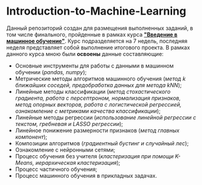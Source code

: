 # Introduction-to-Machine-Learning
Данный репозиторий создан для размещения выполненных заданий, в том числе финального, пройденные в рамках курса [__"Введение в машинное обучение"__](https://www.coursera.org/learn/vvedenie-mashinnoe-obuchenie).
Курс подразделяется на 7 недель, последняя неделя представляет собой выполнение итогового проекта. В рамках данного курса мною были __освоены__ данные составляющие:
- Основные инструменты для работы с данными в машинном обучении (_pandas, numpy_);
- Метрические методы алгоритмов машинного обучения (_метод k ближайших соседей, предобработка данных для метода kNN_);
- Линейные методы классификации (_метод стохастического градиента, работа с персептроном, нормализация признаков, метод опорных векторов, работа с логистической регрессией, ознакомление с метриками качества классификации_);
- Линейные методы регрессии (_использование линейной регрессии с текстом, гребневая и LASSO регрессии_);
- Линейное понижение размерности признаков (_метод главных компонент_);
- Композиции алгоритмов (_градиентный бустинг и случайный лес_);
- Ознакомление с нейронными сетями;
- Процесс обучения без учителя (_кластеризация при помощи K-Means, иерархическая кластеризация_);
- Процесс частичного обучения;
- Процесс машинного обучения в прикладных задачах.
